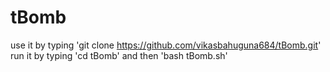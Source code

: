 # tBomb
use it by typing 'git clone https://github.com/vikasbahuguna684/tBomb.git'
  run it by typing 'cd tBomb' and then 'bash tBomb.sh'
  
